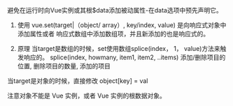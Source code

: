 避免在运行时向Vue实例或其根$data添加被动属性-在data选项中预先声明它。

1. 使用
vue.set(target|（object/ array）, key/index, value)
是向响应式对象中添加属性或者 响应式数组中添加数组项，并且新添加的也是响应式的。

2. 原理
当target是数组的时候，set使用数组splice(index， 1， value)方法来触发响应的。
splice(index, howmany, item1, item2, ..items) 
添加/删除项目的位置, 删除项目的数量, 添加的项目

当target是对象的时候，直接修改  object[key] = val

注意对象不能是 Vue 实例，或者 Vue 实例的根数据对象。

